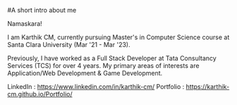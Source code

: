 #A short intro about me

Namaskara!

I am Karthik CM, currently pursuing Master's in Computer Science course at Santa Clara University (Mar '21 - Mar '23).

Previously, I have worked as a Full Stack Developer at Tata Consultancy Services (TCS) for over 4 years.
My primary areas of interests are Application/Web Development & Game Development.


LinkedIn  : https://www.linkedin.com/in/karthik-cm/
Portfolio : https://karthik-cm.github.io/Portfolio/
